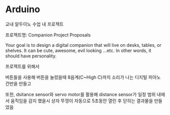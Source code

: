 # Arduino
교내 알두이노 수업 내 프로젝트

프로젝트명: Companion Project Proposals

Your goal is to design a digital companion that will live on desks, tables, or shelves.  It can be cute, awesome, evil looking …etc.   In other words, it should have personality.

프로젝트를 위해서

버튼들을 사용해 버튼을 눌렀을때 
8음계(C~High C)까지 소리가 나는 디지털 피아노 건반을 만들고

또한, dsitance sensor와 servo motor를 활용해 
distance sensor가 일정 범위 내에서 움직임을 감지 했을시 
상자 뚜껑이 자동으로 5초동안 열린 후 닫히는 결과물을 만들었음
